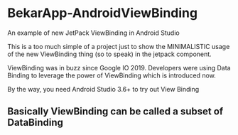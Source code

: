 # BekarApp-AndroidViewBinding
An example of new JetPack ViewBinding in Android Studio

This is a too much simple of a project just to show the MINIMALISTIC usage of the new ViewBinding thing (so to speak) 
in the jetpack component.

ViewBinding was in buzz since Google IO 2019. Developers were using Data Binding to leverage the power of ViewBinding which is
introduced now.

By the way, you need Android Studio 3.6+ to try out View Binding 

## Basically ViewBinding can be called a subset of DataBinding

